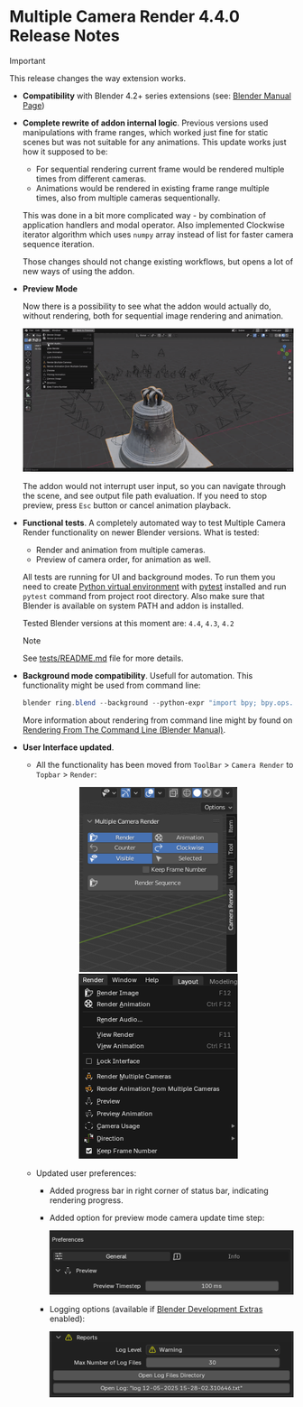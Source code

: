 # Multiple Camera Render 4.4.0 Release Notes

> [!IMPORTANT]
> This release changes the way extension works.

* **Compatibility** with Blender 4.2+ series extensions (see: [Blender Manual Page](https://docs.blender.org/manual/en/latest/editors/preferences/addons.html))

* **Complete rewrite of addon internal logic**. Previous versions used manipulations with frame ranges, which worked just fine for static scenes but was not suitable for any animations. This update works just how it supposed to be:
  - For sequential rendering current frame would be rendered multiple times from different cameras.
  - Animations would be rendered in existing frame range multiple times, also from multiple cameras sequentionally.

  This was done in a bit more complicated way - by combination of application handlers and modal operator. Also implemented Clockwise iterator algorithm which uses ``numpy`` array instead of list for faster camera sequence iteration.

  Those changes should not change existing workflows, but opens a lot of new ways of using the addon.

* **Preview Mode**
  
  Now there is a possibility to see what the addon would actually do, without rendering, both for sequential image rendering and animation.

  ![Camera Order Example](../images/camera_order.gif)

  The addon would not interrupt user input, so you can navigate through the scene, and see output file path evaluation. If you need to stop preview, press ``Esc`` button or cancel animation playback.

* **Functional tests**. A completely automated way to test Multiple Camera Render functionality on newer Blender versions. What is tested:
  - Render and animation from multiple cameras.
  - Preview of camera order, for animation as well.
  
  All tests are running for UI and background modes. To run them you need to create [Python virtual environment](https://docs.python.org/3/library/venv.html) with [pytest](https://docs.pytest.org/en/stable/) installed and run ``pytest`` command from project root directory. Also make sure that Blender is available on system PATH and addon is installed.

  Tested Blender versions at this moment are: `4.4`, `4.3`, `4.2`

  > [!NOTE]
  > See [tests/README.md](../../tests/README.md) file for more details.

* **Background mode compatibility**. Usefull for automation. This functionality might be used from command line: 
  ```powershell
  blender ring.blend --background --python-expr "import bpy; bpy.ops.mcr.render('INVOKE_DEFAULT', animation=True)"
  ```

  More information about rendering from command line might by found on [Rendering From The Command Line (Blender Manual)](https://docs.blender.org/manual/en/latest/advanced/command_line/render.html).

* **User Interface updated**.

  - All the functionality has been moved from ``ToolBar`` > ``Camera Render`` to ``Topbar`` > ``Render``:

  <p align="center">
    <tr>
      <img src="../images/ui_old.png" alt="New"/>
      <img src="../images/ui_new.png" alt="Old"/>
    </tr>
  </p>

  - Updated user preferences:

    - Added progress bar in right corner of status bar, indicating rendering progress.

    - Added option for preview mode camera update time step:
  
      ![Preview Timestep Option](../images/pref_general.png)

    - Logging options (available if [Blender Development Extras](https://docs.blender.org/manual/en/4.4/editors/preferences/interface.html?utm_source=blender-4.4.0#bpy-types-preferencesview-show-developer-ui) enabled):

      ![Reports Options](../images/reports.png)

